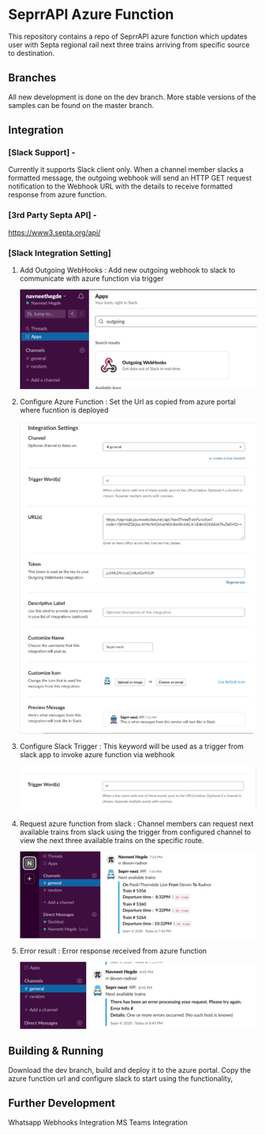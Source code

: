 # SeprrAPI Azure Function
This repository contains a repo of SeprrAPI azure function which updates user with Septa regional rail next three trains arriving from specific source to destination.

## Branches
All new development is done on the dev branch. More stable versions of the samples can be found on the master branch.

## Integration
### [Slack Support] - 
Currently it supports Slack client only. When a channel member slacks a formatted message, the outgoing webhook will send an HTTP GET request notification to the Webhook URL with the details to receive formatted response from azure function.
### [3rd Party Septa API] - 
  https://www3.septa.org/api/
### [Slack Integration Setting] 
  
  1. Add Outgoing WebHooks : Add new outgoing webhook to slack to communicate with azure function via trigger

     ![Image of AddWebhook](https://github.com/NavneetHegde/SeprrAPI/blob/dev/SeprrAPI/Images/AddWebHookApp.png?raw=true)
      
  2. Configure Azure Function : Set the Url as copied from azure portal where fucntion is deployed 
    
     ![Image of Webhook](https://github.com/NavneetHegde/SeprrAPI/blob/dev/SeprrAPI/Images/ConfigureWebHook.png?raw=true)
 
  3. Configure Slack Trigger : This keyword will be used as a trigger from slack app to invoke azure function via webhook
    
     ![Image of Trigger](https://github.com/NavneetHegde/SeprrAPI/blob/dev/SeprrAPI/Images/ConfigureTrigger.png?raw=true)
      
  4. Request azure function from slack : Channel members can request next available trains from slack using the trigger from configured 
     channel to view the next three available trains on the specific route.
    
     ![Image of Payload](https://github.com/NavneetHegde/SeprrAPI/blob/dev/SeprrAPI/Images/SlackPayload.png?raw=true)
    
  5. Error result : Error response received from azure function
  
     ![Image of Error](https://github.com/NavneetHegde/SeprrAPI/blob/dev/SeprrAPI/Images/error.png?raw=true)
  
## Building & Running
Download the dev branch, build and deploy it to the azure portal. Copy the azure function url and configure slack to start using the functionality,

## Further Development
Whatsapp Webhooks Integration
MS Teams Integration
